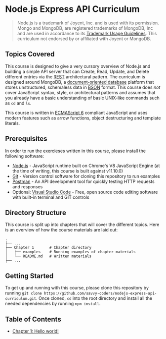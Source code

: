 # Node.js Express API Curriculum

> Node.js is a trademark of Joyent, Inc. and is used with its permission. Mongo and MongoDB, are registered trademarks of MongoDB, Inc and are used in accordance to its [Trademark Usage Guidelines](https://www.mongodb.com/legal/trademark-usage-guidelines). This curriculum not endorsed by or affiliated with Joyent or MongoDB.

## Topics Covered

This course is designed to give a very cursory overview of Node.js and building a simple API server that can Create, Read, Update, and Delete different entries via the [REST](https://en.wikipedia.org/wiki/Representational_state_transfer) architectural pattern. The curriculum is designed around MongoDB, a [document-oriented database](https://en.wikipedia.org/wiki/Document-oriented_database) platform that stores unstructured, schemaless data in [BSON](http://bsonspec.org/) format. This course does *not* cover JavaScript syntax, style, or architectural patterns and assumes that you already have a basic understanding of basic UNIX-like commands such as `cd` and `ls`.

This course is written in [ECMAScript 6](http://es6-features.org) compliant JavaScript and uses modern features such as arrow functions, object destructuring and template literals.

## Prerequisites

In order to run the exercieses written in this course, please install the following software:

- [Node.js](https://nodejs.org) - JavaScript runtime built on Chrome's V8 JavaScript Engine (at the time of writing, this course is built against v11.10.0)
- [Git](https://git-scm.com/downloads) - Version control software for cloning this repository to run examples
- [Postman](https://www.getpostman.com) - An API development tool for quickly testing HTTP requests and responses
- Optional: [Visual Studio Code](https://code.visualstudio.com) - Free, open source code editing software with built-in terminal and GIT controls

## Directory Structure

This course is split up into chapters that will cover the different topics. Here is an overview of how the course materials are laid out:

```
.
├── ...
├── Chapter 1       # Chapter directory
│   ├── examples    # Running examples of chapter materials
│   └── README.md   # Written materials
├── ...
```

## Getting Started

To get up and running with this course, please clone this repository by running `git clone https://github.com/savvy-coders/nodejs-express-api-curriculum.git`. Once cloned, `cd` into the root directory and install all the needed dependencies by running `npm install`.

## Table of Contents

* [Chapter 1: Hello world!](Chapter_1)
